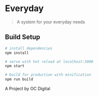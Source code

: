 # Everyday

> A system for your everyday needs

## Build Setup

```bash
# install dependencies
npm install

# serve with hot reload at localhost:3000
npm start

# build for production with minification
npm run build
```

A Project by OC Digital
